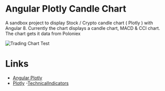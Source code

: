 # Angular Plotly Candle Chart

A sandbox project to display Stock / Crypto candle chart ( Plotly ) with Angular 8. Currently the chart displays a candle chart, MACD & CCI chart. The chart gets it data from Poloniex

![Trading Chart Test](https://github.com/laredoza/AngularPlotlyCandleChart/blob/master/trading-chart.png?raw=true)

# Links
- [Angular Plotly](https://github.com/plotly/angular-plotly.js/blob/master/README.md)
- [Plotly](https://plot.ly/javascript/)
-[TechnicalIndicators](https://www.npmjs.com/package/technicalindicators)
